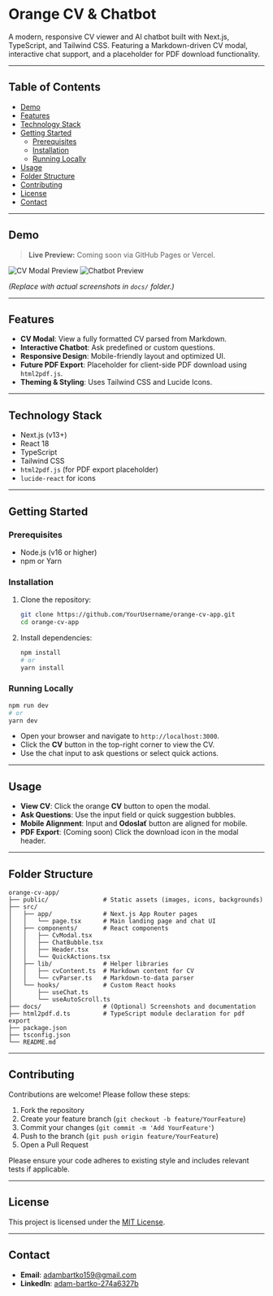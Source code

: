 # Orange CV & Chatbot

A modern, responsive CV viewer and AI chatbot built with Next.js, TypeScript, and Tailwind CSS. Featuring a Markdown-driven CV modal, interactive chat support, and a placeholder for PDF download functionality.

---

## Table of Contents

- [Demo](#demo)
- [Features](#features)
- [Technology Stack](#technology-stack)
- [Getting Started](#getting-started)
  - [Prerequisites](#prerequisites)
  - [Installation](#installation)
  - [Running Locally](#running-locally)
- [Usage](#usage)
- [Folder Structure](#folder-structure)
- [Contributing](#contributing)
- [License](#license)
- [Contact](#contact)

---

## Demo

> **Live Preview:** Coming soon via GitHub Pages or Vercel.

![CV Modal Preview](docs/cv-modal.png)
![Chatbot Preview](docs/chatbot-preview.png)

*(Replace with actual screenshots in `docs/` folder.)*

---

## Features

- **CV Modal**: View a fully formatted CV parsed from Markdown.
- **Interactive Chatbot**: Ask predefined or custom questions.
- **Responsive Design**: Mobile-friendly layout and optimized UI.
- **Future PDF Export**: Placeholder for client-side PDF download using `html2pdf.js`.
- **Theming & Styling**: Uses Tailwind CSS and Lucide Icons.

---

## Technology Stack

- Next.js (v13+)
- React 18
- TypeScript
- Tailwind CSS
- `html2pdf.js` (for PDF export placeholder)
- `lucide-react` for icons

---

## Getting Started

### Prerequisites

- Node.js (v16 or higher)
- npm or Yarn

### Installation

1. Clone the repository:
   ```bash
   git clone https://github.com/YourUsername/orange-cv-app.git
   cd orange-cv-app
   ```
2. Install dependencies:
   ```bash
   npm install
   # or
   yarn install
   ```

### Running Locally

```bash
npm run dev
# or
yarn dev
```

- Open your browser and navigate to `http://localhost:3000`.
- Click the **CV** button in the top-right corner to view the CV.
- Use the chat input to ask questions or select quick actions.

---

## Usage

- **View CV**: Click the orange **CV** button to open the modal.
- **Ask Questions**: Use the input field or quick suggestion bubbles.
- **Mobile Alignment**: Input and **Odoslať** button are aligned for mobile.
- **PDF Export**: (Coming soon) Click the download icon in the modal header.

---

## Folder Structure

```
orange-cv-app/
├── public/               # Static assets (images, icons, backgrounds)
├── src/
│   ├── app/              # Next.js App Router pages
│   │   └── page.tsx      # Main landing page and chat UI
│   ├── components/       # React components
│   │   ├── CvModal.tsx
│   │   ├── ChatBubble.tsx
│   │   ├── Header.tsx
│   │   └── QuickActions.tsx
│   ├── lib/              # Helper libraries
│   │   ├── cvContent.ts  # Markdown content for CV
│   │   └── cvParser.ts   # Markdown-to-data parser
│   └── hooks/            # Custom React hooks
│       ├── useChat.ts
│       └── useAutoScroll.ts
├── docs/                 # (Optional) Screenshots and documentation
├── html2pdf.d.ts         # TypeScript module declaration for pdf export
├── package.json
├── tsconfig.json
└── README.md
```

---

## Contributing

Contributions are welcome! Please follow these steps:

1. Fork the repository
2. Create your feature branch (`git checkout -b feature/YourFeature`)
3. Commit your changes (`git commit -m 'Add YourFeature'`)
4. Push to the branch (`git push origin feature/YourFeature`)
5. Open a Pull Request

Please ensure your code adheres to existing style and includes relevant tests if applicable.

---

## License

This project is licensed under the [MIT License](LICENSE).

---

## Contact

- **Email**: [adambartko159@gmail.com](mailto:adambartko159@gmail.com)
- **LinkedIn**: [adam-bartko-274a6327b](https://www.linkedin.com/in/adam-bartko-274a6327b/) 
